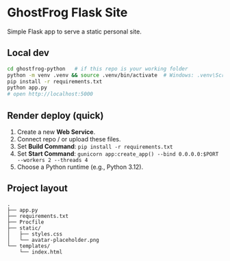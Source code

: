 # GhostFrog Flask Site

Simple Flask app to serve a static personal site.

## Local dev

```bash
cd ghostfrog-python   # if this repo is your working folder
python -m venv .venv && source .venv/bin/activate  # Windows: .venv\Scripts\activate
pip install -r requirements.txt
python app.py
# open http://localhost:5000
```

## Render deploy (quick)

1. Create a new **Web Service**.
2. Connect repo / or upload these files.
3. Set **Build Command**: `pip install -r requirements.txt`
4. Set **Start Command**: `gunicorn app:create_app() --bind 0.0.0.0:$PORT --workers 2 --threads 4`
5. Choose a Python runtime (e.g., Python 3.12).

## Project layout

```
.
├── app.py
├── requirements.txt
├── Procfile
├── static/
│   ├── styles.css
│   └── avatar-placeholder.png
└── templates/
    └── index.html
```

